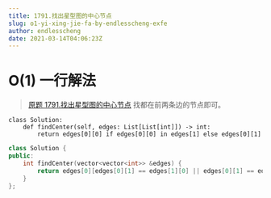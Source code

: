 ```yaml
---
title: 1791.找出星型图的中心节点
slug: o1-yi-xing-jie-fa-by-endlesscheng-exfe
author: endlesscheng
date: 2021-03-14T04:06:23Z
---
```

# O(1) 一行解法
 
> [原题 1791.找出星型图的中心节点](https://leetcode.cn/problems/find-center-of-star-graph)
找都在前两条边的节点即可。

```python3 [sol1-Python3]
class Solution:
    def findCenter(self, edges: List[List[int]]) -> int:
        return edges[0][0] if edges[0][0] in edges[1] else edges[0][1]
```

```C++ [sol1-C++]
class Solution {
public:
    int findCenter(vector<vector<int>> &edges) {
        return edges[0][edges[0][1] == edges[1][0] || edges[0][1] == edges[1][1]];
    }
};
```

